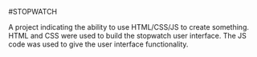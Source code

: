 #STOPWATCH

A project indicating the ability to use HTML/CSS/JS to create something.
HTML and CSS were used to build the stopwatch user interface. 
The JS code was used to give the user interface functionality.
